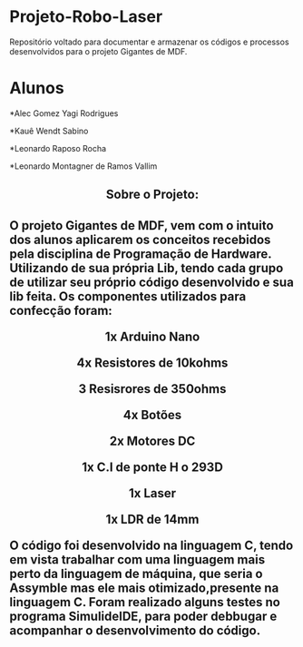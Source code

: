 # Projeto-Robo-Laser
Repositório voltado para documentar e armazenar os códigos e processos desenvolvidos para o projeto Gigantes de MDF.

# Alunos

*Alec Gomez Yagi Rodrigues<p>
*Kauê Wendt Sabino<p>
*Leonardo Raposo Rocha<p>
*Leonardo Montagner de Ramos Vallim<p>


<h2 align="center" color="black">Sobre o Projeto:<h2>
 
O projeto Gigantes de MDF, vem com o intuito dos alunos aplicarem os conceitos recebidos pela disciplina de Programação de Hardware. Utilizando de sua própria Lib, tendo cada grupo de utilizar seu próprio código desenvolvido e sua lib feita. Os componentes utilizados para confecção foram:

<div>
    <p align="center">1x Arduino Nano<p>
    <p align="center">4x Resistores de 10kohms<p>
    <p align="center">3 Resisrores de 350ohms<p>
<div>
<p align="center">4x Botões<p>
<p align="center">2x Motores DC<p>
<p align="center">1x C.I de ponte H o 293D<p>
<p align="center">1x Laser<p>
<p align="center">1x LDR de 14mm<p>

O código foi desenvolvido na linguagem C, tendo em vista trabalhar com uma linguagem mais perto da linguagem de máquina, que seria o Assymble mas ele mais otimizado,presente na linguagem C. Foram realizado alguns testes no programa SimulideIDE, para poder debbugar e acompanhar o desenvolvimento do código.


